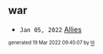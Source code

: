 ## war


* <code>Jan 05, 2022</code> [Allies](2022-01-05T07-33-18-allies.md)

<sup><sub>generated 19 Mar 2022 09:45:07 by <a href='https://github.com/senorprogrammer/til'>til</a></sub></sup>
